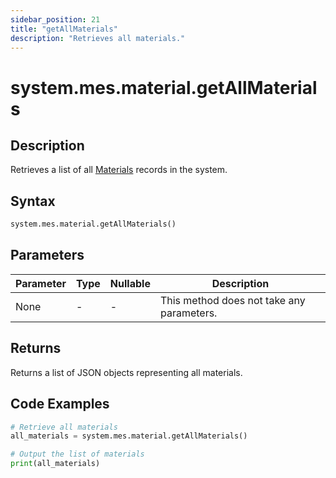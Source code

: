 ```yaml
---
sidebar_position: 21
title: "getAllMaterials"
description: "Retrieves all materials."
---
```


# system.mes.material.getAllMaterials

## Description

Retrieves a list of all [Materials](../../data-model/material-model/material) records in the system.

## Syntax

```python
system.mes.material.getAllMaterials()
```

## Parameters

| Parameter | Type | Nullable | Description                               |
|-----------|------|----------|-------------------------------------------|
| None      | -    | -        | This method does not take any parameters. |

## Returns

Returns a list of JSON objects representing all materials.

## Code Examples

```python
# Retrieve all materials
all_materials = system.mes.material.getAllMaterials()

# Output the list of materials
print(all_materials)
```
